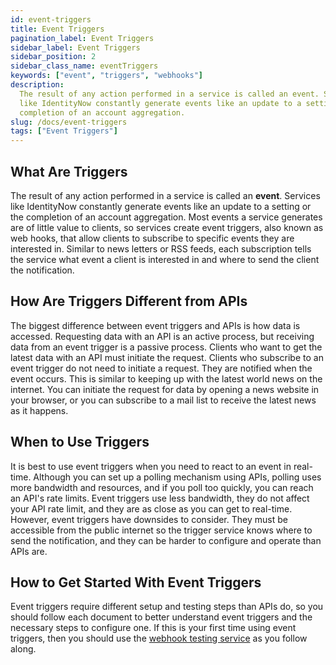 ```yaml
---
id: event-triggers
title: Event Triggers
pagination_label: Event Triggers
sidebar_label: Event Triggers
sidebar_position: 2
sidebar_class_name: eventTriggers
keywords: ["event", "triggers", "webhooks"]
description:
  The result of any action performed in a service is called an event. Services
  like IdentityNow constantly generate events like an update to a setting or the
  completion of an account aggregation.
slug: /docs/event-triggers
tags: ["Event Triggers"]
---
```


## What Are Triggers

The result of any action performed in a service is called an **event**. Services
like IdentityNow constantly generate events like an update to a setting or the
completion of an account aggregation. Most events a service generates are of
little value to clients, so services create event triggers, also known as web
hooks, that allow clients to subscribe to specific events they are interested
in. Similar to news letters or RSS feeds, each subscription tells the service
what event a client is interested in and where to send the client the
notification.

## How Are Triggers Different from APIs

The biggest difference between event triggers and APIs is how data is accessed.
Requesting data with an API is an active process, but receiving data from an
event trigger is a passive process. Clients who want to get the latest data with
an API must initiate the request. Clients who subscribe to an event trigger do
not need to initiate a request. They are notified when the event occurs. This is
similar to keeping up with the latest world news on the internet. You can
initiate the request for data by opening a news website in your browser, or you
can subscribe to a mail list to receive the latest news as it happens.

## When to Use Triggers

It is best to use event triggers when you need to react to an event in
real-time. Although you can set up a polling mechanism using APIs, polling uses
more bandwidth and resources, and if you poll too quickly, you can reach an
API's rate limits. Event triggers use less bandwidth, they do not affect your
API rate limit, and they are as close as you can get to real-time. However,
event triggers have downsides to consider. They must be accessible from the
public internet so the trigger service knows where to send the notification, and
they can be harder to configure and operate than APIs are.

## How to Get Started With Event Triggers

Event triggers require different setup and testing steps than APIs do, so you
should follow each document to better understand event triggers and the
necessary steps to configure one. If this is your first time using event
triggers, then you should use the
[webhook testing service](./preparing-a-subscriber-service.md#webhook-testing-service)
as you follow along.
